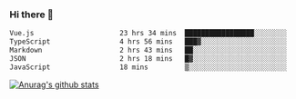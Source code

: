 ### Hi there 👋



<!--
**webB1an/webB1an** is a ✨ _special_ ✨ repository because its `README.md` (this file) appears on your GitHub profile.

Here are some ideas to get you started:

- 🔭 I’m currently working on ...
- 🌱 I’m currently learning ...
- 👯 I’m looking to collaborate on ...
- 🤔 I’m looking for help with ...
- 💬 Ask me about ...
- 📫 How to reach me: ...
- 😄 Pronouns: ...
- ⚡ Fun fact: ...
-->

<!--START_SECTION:waka-->

```txt
Vue.js                     23 hrs 34 mins  █████████████████░░░░░░░░   68.14 %
TypeScript                 4 hrs 56 mins   ███▓░░░░░░░░░░░░░░░░░░░░░   14.30 %
Markdown                   2 hrs 43 mins   ██░░░░░░░░░░░░░░░░░░░░░░░   07.88 %
JSON                       2 hrs 18 mins   █▓░░░░░░░░░░░░░░░░░░░░░░░   06.68 %
JavaScript                 18 mins         ▒░░░░░░░░░░░░░░░░░░░░░░░░   00.91 %
```

<!--END_SECTION:waka-->


[![Anurag's github stats](https://github-readme-stats.vercel.app/api?username=webB1an&show_icons=true&theme=radical)](https://github.com/anuraghazra/github-readme-stats)

